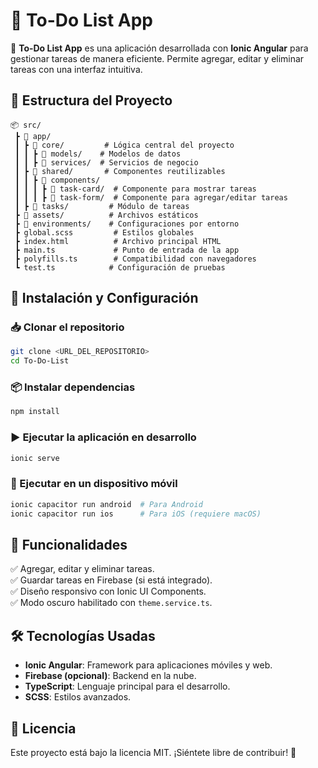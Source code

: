 # 📌 To-Do List App

🚀 **To-Do List App** es una aplicación desarrollada con **Ionic Angular** para gestionar tareas de manera eficiente. Permite agregar, editar y eliminar tareas con una interfaz intuitiva.

## 📂 Estructura del Proyecto

```
📦 src/
 ┣ 📂 app/
 ┃ ┣ 📂 core/         # Lógica central del proyecto
 ┃ ┃ ┣ 📂 models/    # Modelos de datos
 ┃ ┃ ┣ 📂 services/  # Servicios de negocio
 ┃ ┣ 📂 shared/       # Componentes reutilizables
 ┃ ┃ ┣ 📂 components/
 ┃ ┃ ┃ ┣ 📂 task-card/  # Componente para mostrar tareas
 ┃ ┃ ┃ ┣ 📂 task-form/  # Componente para agregar/editar tareas
 ┃ ┣ 📂 tasks/         # Módulo de tareas
 ┣ 📂 assets/          # Archivos estáticos
 ┣ 📂 environments/    # Configuraciones por entorno
 ┣ global.scss         # Estilos globales
 ┣ index.html          # Archivo principal HTML
 ┣ main.ts             # Punto de entrada de la app
 ┣ polyfills.ts        # Compatibilidad con navegadores
 ┗ test.ts            # Configuración de pruebas
```

## 🚀 Instalación y Configuración

### 📥 Clonar el repositorio
```sh
git clone <URL_DEL_REPOSITORIO>
cd To-Do-List
```

### 📦 Instalar dependencias
```sh
npm install
```

### ▶️ Ejecutar la aplicación en desarrollo
```sh
ionic serve
```

### 📱 Ejecutar en un dispositivo móvil
```sh
ionic capacitor run android  # Para Android
ionic capacitor run ios      # Para iOS (requiere macOS)
```

## 📌 Funcionalidades
✅ Agregar, editar y eliminar tareas.  
✅ Guardar tareas en Firebase (si está integrado).  
✅ Diseño responsivo con Ionic UI Components.  
✅ Modo oscuro habilitado con `theme.service.ts`.

## 🛠 Tecnologías Usadas
- **Ionic Angular**: Framework para aplicaciones móviles y web.
- **Firebase (opcional)**: Backend en la nube.
- **TypeScript**: Lenguaje principal para el desarrollo.
- **SCSS**: Estilos avanzados.

## 📝 Licencia
Este proyecto está bajo la licencia MIT. ¡Siéntete libre de contribuir! 🎉

